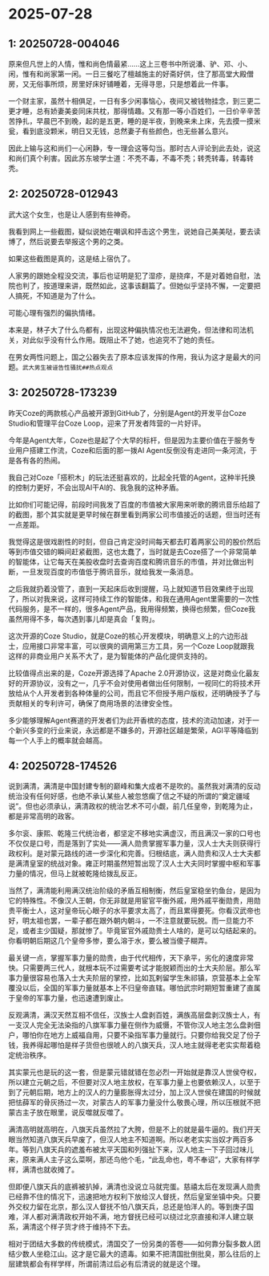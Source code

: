 # 2025-07-28

## 1: 20250728-004046

原来但凡世上的人情，惟和尚色情最紧……这上三卷书中所说潘、驴、邓、小、闲，惟有和尚家第一闲。一日三餐吃了檀越施主的好斋好供，住了那高堂大殿僧房，又无俗事所烦，房里好床好铺睡着，无得寻思，只是想着此一件事。

一个财主家，虽然十相俱足，一日有多少闲事恼心，夜间又被钱物挂念，到三更二更才睡，总有娇妻美妾同床共枕，那得情趣。又有那一等小百姓们，一日价辛辛苦苦挣扎，早晨巴不到晚，起的是五更，睡的是半夜，到晚来未上床，先去摸一摸米瓮，看到底没颗米，明日又无钱，总然妻子有些颜色，也无些甚么意兴。

因此上输与这和尚们一心闲静，专一理会这等勾当。那时古人评论到此去处，说这和尚们真个利害。因此苏东坡学士道：不秃不毒，不毒不秃；转秃转毒，转毒转秃。

## 2: 20250728-012943

武大这个女生，也是让人感到有些神奇。

我看到网上一些截图，疑似说她在嘲讽和抨击这个男生，说她自己美美哒，要去读博了，然后说要去举报这个男的之类。

如果这些截图是真的，这是结上宿仇了。

人家男的跟她全程没交流，事后也证明是犯了湿疹，是挠痒，不是对着她自慰，法院也判了，按道理来讲，既然如此，这事该翻篇了。但她似乎坚持不懈，一定要把人搞死，不知道是为了什么。

可能心理有强烈的偏执情绪。

本来是，林子大了什么鸟都有，出现这种偏执情况也无法避免，但法律和司法机关，对此似乎没有什么作用。既阻止不了她，也追究不了她的责任。

在男女两性问题上，国之公器失去了原本应该发挥的作用，我认为这才是最大的问题。`武大男生被诬告性骚扰##热点观点`

## 3: 20250728-173239

昨天Coze的两款核心产品被开源到GitHub了，分别是Agent的开发平台Coze Studio和管理平台Coze Loop，迎来了开发者阵营的一片好评。

今年是Agent大年，Coze也是起了个大早的标杆，但是因为主要价值在于服务专业用户搭建工作流，Coze和后面的那一拨AI Agent反倒没有走进同一条河流，于是各有各的热闹。

我自己对Coze「搭积木」的玩法还挺喜欢的，比起全托管的Agent，这种半托换的控制力更好，不会出现AI干AI的、我急我的这种矛盾。

比如你们可能记得，前段时间我发了百度的市值被大家用来听歌的腾讯音乐给超了的截图，那个其实就是更早时候在群里看到两家公司市值接近的话题，但当时还有一点差距。

我觉得这是很戏剧性的时刻，但自己肯定没时间每天都去盯着两家公司的股价然后等到市值交错的瞬间赶紧截图，这也太蠢了，当时就是去Coze搭了一个非常简单的智能体，让它每天在美股收盘时去查询百度和腾讯音乐的市值，并对比做出判断，一旦发现百度的市值低于腾讯音乐，就给我发一条消息。

之后我就扔着没管了，直到一天起床后收到提醒，马上就知道节目效果终于出现了，所以对我来说，这样可持续工作的智能体，和我在通用Agent里需要的一次性代码服务，是不一样的，很多Agent产品，我用得频繁，换得也频繁，但Coze我虽然用得不多，每次遇到事儿却是真会「复购」。

这次开源的Coze Studio，就是Coze的核心开发模块，明确意义上的六边形战士，应用接口非常丰富，可以很爽的调用第三方工具，另一个Coze Loop就跟我这样的非商业用户关系不大了，是为智能体的产品化提供支持的。

比较值得点出来的是，Coze开源选择了Apache 2.0开源协议，这是对商业化最友好的开源协议，没有之一，几乎不会对使用者做出任何限制，一视同仁的将技术开放给从个人开发者到各种体量的公司，而且它不但授予用户版权，还明确授予了与贡献相关的专利许可，确保了商用场景的法律安全性。

多少能够理解Agent赛道的开发者们为此开香槟的态度，技术的流动加速，对于一个新兴多变的行业来说，永远都是不嫌多的，开源社区越是繁荣，AGI平等降临到每一个人手上的概率就会越高。

## 4: 20250728-174526

说到满清，满清是中国封建专制的巅峰和集大成者不是吹的。虽然我对满清的反动统治没有任何好感，也绝不承认某些人被忽悠瘸了信之不疑的所谓的“奠定疆域说”。但也必须承认，满清政权的统治艺术不可小觑，前几任皇帝，到乾隆为止，都是非常高明的政客。

多尔衮、康熙、乾隆三代统治者，都坚定不移地实满虚汉，而且满汉一家的口号也不仅仅是口号，而是落到了实处——满人勋贵掌握军事力量，汉人士大夫则获得行政权利。是对蒙元路线的进一步深化和完善。归根结底，满人勋贵和汉人士大夫都是满清皇室的统战对象。雍正时期虽然短暂出现了汉人士大夫同时掌握中枢和军事力量的情况，但马上就被乾隆给拨乱反正。

当然了，满清能利用满汉统治阶级的矛盾互相制衡，然后皇室稳坐钓鱼台，是因为它的特殊性。不像汉人王朝，你无非就是用宦官平衡外戚，用外戚平衡勋贵，用勋贵平衡士人，这对皇帝玩心眼子的水平要求太高了，而且累得要死。你看汉武帝也好，明太祖也罢，一辈子都在跟外朝内朝斗，一不注意就要玩脱。而一旦能力不足，或者主少国疑，那就惨了。毕竟宦官外戚勋贵士人啥的，是可以勾结起来的。你看明朝后期这几个皇帝多惨，要么溶于水，要么被当傻子糊弄。

最关键一点，掌握军事力量的勋贵，由于代代相传，天下承平，劣化的速度非常快。只需要两三代人，就根本玩不过需要考试才能脱颖而出的士大夫阶层。那么军事力量很容易也落入士大夫阶层的掌控，比如瓦剌留学生朱祁镇，京营基本上全军覆没以后，全国的军事力量就基本上不归皇帝直辖。哪怕武宗时期短暂重建了直属于皇帝的军事力量，也迅速遭到废止。

反观满清，满汉天然互相不信任，汉族士人盘剥百姓，满族高层盘剥汉族士人，有一支汉人完全无法染指的八旗军事力量在侧作为威慑，不管你汉人地主怎么盘剥佃户，哪怕你在地方上威福自用，只要不染指军事力量就行。只要你给我交足了份子钱，我养得起哪怕是样子货但也很唬人的八旗天兵，汉人地主就得老老实实帮着稳定统治秩序。

其实蒙元也是玩的这一套，但是蒙元错就错在忽必烈一开始就是靠汉人世侯夺权，所以建立元朝之后，不但要对汉人地主放权，在军事力量上也要依赖汉人，以至于到了元朝后期，地方上的汉人的力量膨胀得太过分，加上汉人世侯在建国的时候就把怯薛军的骨灰扬过一次，对蒙古人的军事力量没什么敬畏心理，所以压根就不把蒙古主子放在眼里，说反噬就反噬了。

满清高明就高明在，八旗天兵虽然拉了大胯，但是不上的就是最牛逼的。我们开天眼当然知道八旗天兵早废了，但汉人地主不知道啊。所以老老实实当奴才两百多年。等到八旗天兵的遮羞布被太平天国和列强扯下来，汉人地主一下子回过味儿来，原来满人主子这么菜啊，那还鸟他个毛，“此乱命也，粤不奉诏”，大家有样学样，满清也就收摊了。

但即便八旗天兵的底裤被扒掉，满清也没说立马就完蛋。慈禧太后在发现满人勋贵已经靠不住的情况下，迅速把地方权利下放给汉人督抚，然后皇室坐镇中央。只要外交权力留在北京，那么汉人督抚不怕八旗天兵，总还是怕洋人的。等到庚子国难，洋人都对满清政权开始不满，地方督抚已经可以绕过北京直接和洋人建立联系，满清这个样子货才终于维持不下去。

相对于团结大多数的传统模式，清国交了一份另类的答卷——如何靠分裂多数人团结少数人坐稳江山。这才是它最大的遗毒。如果不把清国批倒批臭，那么往后的上层建筑都会有样学样，所谓前清过后必有后清说的就是这个理。

